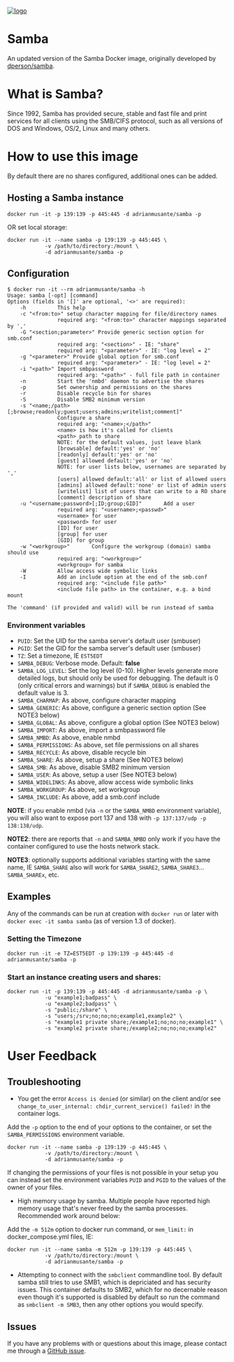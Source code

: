 [![logo](https://github.com/adrianmusante/docker-samba/assets/38815440/f72b6c2a-637d-4a66-bbb9-7db4cbde3bb4)](https://www.samba.org)


# Samba

An updated version of the Samba Docker image, originally developed by [dperson/samba](https://github.com/dperson/samba).

# What is Samba?

Since 1992, Samba has provided secure, stable and fast file and print services
for all clients using the SMB/CIFS protocol, such as all versions of DOS and
Windows, OS/2, Linux and many others.

# How to use this image

By default there are no shares configured, additional ones can be added.

## Hosting a Samba instance

    docker run -it -p 139:139 -p 445:445 -d adrianmusante/samba -p

OR set local storage:

    docker run -it --name samba -p 139:139 -p 445:445 \
                -v /path/to/directory:/mount \
                -d adrianmusante/samba -p

## Configuration

    $ docker run -it --rm adrianmusante/samba -h
    Usage: samba [-opt] [command]
    Options (fields in '[]' are optional, '<>' are required):
        -h          This help
        -c "<from:to>" setup character mapping for file/directory names
                    required arg: "<from:to>" character mappings separated by ','
        -G "<section;parameter>" Provide generic section option for smb.conf
                    required arg: "<section>" - IE: "share"
                    required arg: "<parameter>" - IE: "log level = 2"
        -g "<parameter>" Provide global option for smb.conf
                    required arg: "<parameter>" - IE: "log level = 2"
        -i "<path>" Import smbpassword
                    required arg: "<path>" - full file path in container
        -n          Start the 'nmbd' daemon to advertise the shares
        -p          Set ownership and permissions on the shares
        -r          Disable recycle bin for shares
        -S          Disable SMB2 minimum version
        -s "<name;/path>[;browse;readonly;guest;users;admins;writelist;comment]"
                    Configure a share
                    required arg: "<name>;</path>"
                    <name> is how it's called for clients
                    <path> path to share
                    NOTE: for the default values, just leave blank
                    [browsable] default:'yes' or 'no'
                    [readonly] default:'yes' or 'no'
                    [guest] allowed default:'yes' or 'no'
                    NOTE: for user lists below, usernames are separated by ','
                    [users] allowed default:'all' or list of allowed users
                    [admins] allowed default:'none' or list of admin users
                    [writelist] list of users that can write to a RO share
                    [comment] description of share
        -u "<username;password>[;ID;group;GID]"       Add a user
                    required arg: "<username>;<passwd>"
                    <username> for user
                    <password> for user
                    [ID] for user
                    [group] for user
                    [GID] for group
        -w "<workgroup>"       Configure the workgroup (domain) samba should use
                    required arg: "<workgroup>"
                    <workgroup> for samba
        -W          Allow access wide symbolic links
        -I          Add an include option at the end of the smb.conf
                    required arg: "<include file path>"
                    <include file path> in the container, e.g. a bind mount

    The 'command' (if provided and valid) will be run instead of samba

### Environment variables

- `PUID`: Set the UID for the samba server's default user (smbuser)
- `PGID`: Set the GID for the samba server's default user (smbuser)
- `TZ`: Set a timezone, IE `EST5EDT`
- `SAMBA_DEBUG`: Verbose mode. Default: **false**
- `SAMBA_LOG_LEVEL`: Set the log level (0-10). Higher levels generate more detailed logs, but should only be used for debugging. The default is 0 (only critical errors and warnings) but if `SAMBA_DEBUG` is enabled the default value is 3.
- `SAMBA_CHARMAP`: As above, configure character mapping
- `SAMBA_GENERIC`: As above, configure a generic section option (See NOTE3 below)
- `SAMBA_GLOBAL`: As above, configure a global option (See NOTE3 below)
- `SAMBA_IMPORT`: As above, import a smbpassword file
- `SAMBA_NMBD`: As above, enable nmbd
- `SAMBA_PERMISSIONS`: As above, set file permissions on all shares
- `SAMBA_RECYCLE`: As above, disable recycle bin
- `SAMBA_SHARE`: As above, setup a share (See NOTE3 below)
- `SAMBA_SMB`: As above, disable SMB2 minimum version
- `SAMBA_USER`: As above, setup a user (See NOTE3 below)
- `SAMBA_WIDELINKS`: As above, allow access wide symbolic links
- `SAMBA_WORKGROUP`: As above, set workgroup
- `SAMBA_INCLUDE`: As above, add a smb.conf include


**NOTE**: if you enable nmbd (via `-n` or the `SAMBA_NMBD` environment variable), you
will also want to expose port 137 and 138 with `-p 137:137/udp -p 138:138/udp`.

**NOTE2**: there are reports that `-n` and `SAMBA_NMBD` only work if you have the
container configured to use the hosts network stack.

**NOTE3**: optionally supports additional variables starting with the same name,
IE `SAMBA_SHARE` also will work for `SAMBA_SHARE2`, `SAMBA_SHARE3`... `SAMBA_SHAREx`, etc.

## Examples

Any of the commands can be run at creation with `docker run` or later with
`docker exec -it samba samba` (as of version 1.3 of docker).

### Setting the Timezone

    docker run -it -e TZ=EST5EDT -p 139:139 -p 445:445 -d adrianmusante/samba -p

### Start an instance creating users and shares:

    docker run -it -p 139:139 -p 445:445 -d adrianmusante/samba -p \
                -u "example1;badpass" \
                -u "example2;badpass" \
                -s "public;/share" \
                -s "users;/srv;no;no;no;example1,example2" \
                -s "example1 private share;/example1;no;no;no;example1" \
                -s "example2 private share;/example2;no;no;no;example2"

# User Feedback

## Troubleshooting

* You get the error `Access is denied` (or similar) on the client and/or see
`change_to_user_internal: chdir_current_service() failed!` in the container
logs.

Add the `-p` option to the end of your options to the container, or set the
`SAMBA_PERMISSIONS` environment variable.

    docker run -it --name samba -p 139:139 -p 445:445 \
                -v /path/to/directory:/mount \
                -d adrianmusante/samba -p

If changing the permissions of your files is not possible in your setup you
can instead set the environment variables `PUID` and `PGID` to the
values of the owner of your files.

* High memory usage by samba. Multiple people have reported high memory usage
that's never freed by the samba processes. Recommended work around below:

Add the `-m 512m` option to docker run command, or `mem_limit:` in
docker_compose.yml files, IE:

    docker run -it --name samba -m 512m -p 139:139 -p 445:445 \
                -v /path/to/directory:/mount \
                -d adrianmusante/samba -p

* Attempting to connect with the `smbclient` commandline tool. By default samba
still tries to use SMB1, which is depriciated and has security issues. This
container defaults to SMB2, which for no decernable reason even though it's
supported is disabled by default so run the command as `smbclient -m SMB3`, then
any other options you would specify.

## Issues

If you have any problems with or questions about this image, please contact me
through a [GitHub issue](https://github.com/adrianmusante/docker-samba/issues).
